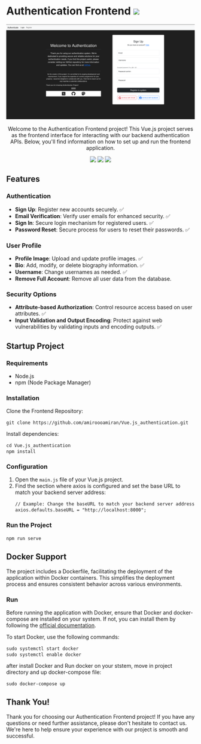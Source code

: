 
<h1>Authentication Frontend <img src="https://img.shields.io/badge/License-GNU%20v3-blue.svg"> </h1></h1>

<img src="/images/1.png" />
<p align="center" >Welcome to the Authentication Frontend project! This Vue.js project serves as the frontend interface for interacting with our backend authentication APIs. Below, you'll find information on how to set up and run the frontend application.</p>
<p align="center">
    <img src="https://img.shields.io/badge/Node.js-v16.14.0-green.svg?logo=node.js&logoColor=white">
    <img src="https://img.shields.io/badge/npm-v8.1.0-red.svg?logo=npm&logoColor=white">
    <a href="#Contribution" title="Contributions are welcome"><img src="https://img.shields.io/badge/contributions-welcome-green.svg"></a>
</p>

<h2>Features</h2>

<h3>Authentication</h3>
<ul>
  <li><strong>Sign Up</strong>: Register new accounts securely. ✅</li>
  <li><strong>Email Verification</strong>: Verify user emails for enhanced security. ✅</li>
  <li><strong>Sign In</strong>: Secure login mechanism for registered users. ✅</li>
  <li><strong>Password Reset</strong>: Secure process for users to reset their passwords. ✅</li>
</ul>

<h3>User Profile</h3>
<ul>
  <li><strong>Profile Image</strong>: Upload and update profile images. ✅</li>
  <li><strong>Bio</strong>: Add, modify, or delete biography information. ✅</li>
  <li><strong>Username</strong>: Change usernames as needed. ✅</li>
  <li><strong>Remove Full Account</strong>: Remove all user data from the database.</li>
</ul>

<h3>Security Options</h3>
<ul>
  <li><strong>Attribute-based Authorization</strong>: Control resource access based on user attributes. ✅</li>
  <li><strong>Input Validation and Output Encoding</strong>: Protect against web vulnerabilities by validating inputs and encoding outputs. ✅</li>
</ul>

<h2>Startup Project</h2>

<h3>Requirements</h3>
<ul>
  <li>Node.js</li>
  <li>npm (Node Package Manager)</li>
</ul>

<h3>Installation</h3>

Clone the Frontend Repository:
  <pre><code>git clone https://github.com/amiroooamiran/Vue.js_authentication.git</code></pre>

Install dependencies:
  <pre><code>cd Vue.js_authentication
npm install</code></pre>

<h3>Configuration</h3>
<ol>
  <li>Open the <code>main.js</code> file of your Vue.js project.</li>
  <li>Find the section where axios is configured and set the base URL to match your backend server address:</li>
  <pre><code>// Example: Change the baseURL to match your backend server address
axios.defaults.baseURL = "http://localhost:8000";</code></pre>
</ol>

<h3>Run the Project</h3>
<pre><code>npm run serve</code></pre>


<h2>Docker Support</h2>

<p>The project includes a Dockerfile, facilitating the deployment of the application within Docker containers. This simplifies the deployment process and ensures consistent behavior across various environments.</p>

<h3>Run</h3>
<p>Before running the application with Docker, ensure that Docker and docker-compose are installed on your system. If not, you can install them by following the <a href="https://docs.docker.com/manuals/">official documentation</a>.</p>

<p>To start Docker, use the following commands:</p>

```
sudo systemctl start docker
sudo systemctl enable docker
```
<p>after install Docker and Run docker on your ststem, move in project directory and up docker-compose file:</p>

```
sudo docker-compose up
```

<h2>Thank You!</h2>
<p>Thank you for choosing our Authentication Frontend project! If you have any questions or need further assistance, please don't hesitate to contact us. We're here to help ensure your experience with our project is smooth and successful.</p>

